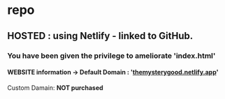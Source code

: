 # repo
## **HOSTED** : using Netlify - linked to GitHub. 
### You have been given the privilege to ameliorate 'index.html'  
#### WEBSITE information -> Default Domain : '[themysterygood.netlify.app](https://themysterygood.netlify.app)' 
Custom Damain: **NOT purchased**


